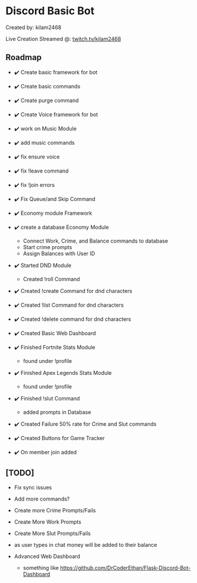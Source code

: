 # Discord Basic Bot
Created by: kilam2468 

Live Creation Streamed @: [twitch.tv/kilam2468](https://twitch.tv/kilam2468)


## Roadmap
- :heavy_check_mark: Create basic framework for bot
- :heavy_check_mark: Create basic commands
- :heavy_check_mark: Create purge command
  
- :heavy_check_mark: Create Voice framework for bot
- :heavy_check_mark: work on Music Module
- :heavy_check_mark: add music commands
- :heavy_check_mark: fix ensure voice
- :heavy_check_mark: fix !leave command
- :heavy_check_mark: fix !join errors
- :heavy_check_mark: Fix Queue/and Skip Command
- :heavy_check_mark: Economy module Framework

- :heavy_check_mark: create a database Economy Module
  - Connect Work, Crime, and Balance commands to database
  - Start crime prompts
  - Assign Balances with User ID
- :heavy_check_mark: Started DND Module
  - Created !roll Command 
- :heavy_check_mark: Created !create Command for dnd characters
- :heavy_check_mark: Created !list Command for dnd characters
- :heavy_check_mark: Created !delete command for dnd characters
- :heavy_check_mark: Created Basic Web Dashboard
- :heavy_check_mark: Finished Fortnite Stats Module
  - found under !profile 
- :heavy_check_mark: Finished Apex Legends Stats Module
  - found under !profile 
- :heavy_check_mark: Finished !slut Command
  - added prompts in Database
- :heavy_check_mark: Created Failure 50% rate for Crime and Slut commands
- :heavy_check_mark: Created Buttons for Game Tracker
- :heavy_check_mark: On member join added 

## [TODO]
- Fix sync issues
- Add more commands?
- Create more Crime Prompts/Fails
- Create More Work Prompts
- Create More Slut Prompts/Fails
- as user types in chat money will be added to their balance


- Advanced Web Dashboard
  - something like https://github.com/DrCoderEthan/Flask-Discord-Bot-Dashboard

